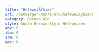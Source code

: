 ```yaml
---
title: "HefeweiÃŸbier"
url: /bamberger-mahrs-bru/hefeweiaybier/
category: German Ale
style: South German-Style Hefeweizen
abv: 0
ibu: 0
srm: 0
upc: 0
---
```


